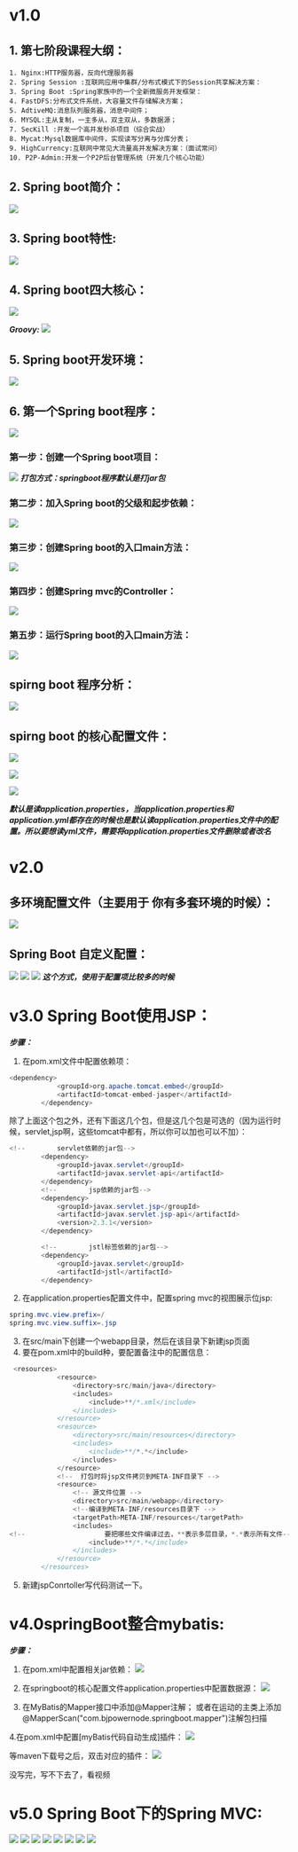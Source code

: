 # v1.0 
## 1. 第七阶段课程大纲：
 ```
1. Nginx:HTTP服务器，反向代理服务器
2. Spring Session :互联网应用中集群/分布式模式下的Session共享解决方案：
3. Spring Boot :Spring家族中的一个全新微服务开发框架：
4. FastDFS:分布式文件系统，大容量文件存储解决方案；
5. AdtiveMQ:消息队列服务器，消息中间件；
6. MYSQL:主从复制，一主多从，双主双从，多数据源；
7. SecKill :开发一个高并发秒杀项目（综合实战）
8. Mycat:Mysql数据库中间件，实现读写分离与分库分表；
9. HighCurrency:互联网中常见大流量高并发解决方案：（面试常问）
10. P2P-Admin:开发一个P2P后台管理系统（开发几个核心功能）
```

## 2. Spring boot简介：
![](images/1.jpg)

## 3. Spring boot特性:
![](images/2.jpg)

## 4. Spring boot四大核心：
![](images/3.jpg)

***Groovy:***
![](images/4.jpg)


## 5. Spring boot开发环境：
![](images/5.jpg)

## 6. 第一个Spring boot程序：
![](images/6.jpg)

### 第一步：创建一个Spring boot项目：
![](images/7.jpg)
***打包方式：springboot程序默认是打jar包***


### 第二步：加入Spring boot的父级和起步依赖：
![](images/8.jpg)

### 第三步：创建Spring boot的入口main方法：
![](images/9.jpg)


### 第四步：创建Spring mvc的Controller：
![](images/10.jpg)

### 第五步：运行Spring boot的入口main方法：
![](images/11.jpg)

## spirng boot 程序分析：
![](images/12.jpg)



## spirng boot 的核心配置文件：
![](images/12.jpg)

![](images/13.jpg)

![](images/14.jpg)

***默认是读application.properties，当application.properties和application.yml都存在的时候也是默认读application.properties文件中的配置。所以要想读yml文件，需要将application.properties文件删除或者改名***


# v2.0
## 多环境配置文件（主要用于 你有多套环境的时候）：
![](images/15.jpg)

## Spring Boot 自定义配置：
![](images/16.jpg)
![](images/17.jpg)
![](images/18.jpg)
***这个方式，使用于配置项比较多的时候***


# v3.0 Spring Boot使用JSP：
***步骤：***

1. 在pom.xml文件中配置依赖项：

```java
<dependency>
            <groupId>org.apache.tomcat.embed</groupId>
            <artifactId>tomcat-embed-jasper</artifactId>
        </dependency>
```

除了上面这个包之外，还有下面这几个包，但是这几个包是可选的（因为运行时候，servlet,jsp啊，这些tomcat中都有，所以你可以加也可以不加）：
```java
<!--        servlet依赖的jar包-->
        <dependency>
            <groupId>javax.servlet</groupId>
            <artifactId>javax.servlet-api</artifactId>
        </dependency>
        <!--        jsp依赖的jar包-->
        <dependency>
            <groupId>javax.servlet.jsp</groupId>
            <artifactId>javax.servlet.jsp-api</artifactId>
            <version>2.3.1</version>
        </dependency>

        <!--        jstl标签依赖的jar包-->
        <dependency>
            <groupId>javax.servlet</groupId>
            <artifactId>jstl</artifactId>
        </dependency>

```


2. 在application.properties配置文件中，配置spring mvc的视图展示位jsp:
```java
spring.mvc.view.prefix=/
spring.mvc.view.suffix=.jsp
```

3. 在src/main下创建一个webapp目录，然后在该目录下新建jsp页面
4. 要在pom.xml中的build种，要配置备注中的配置信息：
```java
 <resources>
            <resource>
                <directory>src/main/java</directory>
                <includes>
                    <include>**/*.xml</include>
                </includes>
            </resource>
            <resource>
                <directory>src/main/resources</directory>
                <includes>
                    <include>**/*.*</include>
                </includes>
            </resource>
            <!--  打包时将jsp文件拷贝到META-INF目录下 -->
            <resource>
                <!-- 源文件位置 -->
                <directory>src/main/webapp</directory>
                <!--编译到META-INF/resources目录下 -->
                <targetPath>META-INF/resources</targetPath>
                <includes>
<!--                    要把哪些文件编译过去，**表示多层目录，*.*表示所有文件-->
                    <include>**/*.*</include>
                </includes>
            </resource>
        </resources>
```

5. 新建jspConrtoller写代码测试一下。

# v4.0springBoot整合mybatis:

***步骤：***

1. 在pom.xml中配置相关jar依赖：
![](images/19.jpg)


2. 在springboot的核心配置文件application.properties中配置数据源：
![](images/20.jpg)

3. 在MyBatis的Mapper接口中添加@Mapper注解；
或者在运动的主类上添加 @MapperScan("com.bjpowernode.springboot.mapper")注解包扫描

4.在pom.xml中配置[myBatis代码自动生成]插件：
![](images/21.jpg)

等maven下载号之后，双击对应的插件：
![](images/22.jpg)


没写完，写不下去了，看视频



# v5.0 Spring Boot下的Spring MVC:

![](images/23.jpg)
![](images/24.jpg)
![](images/25.jpg)
![](images/26.jpg)
![](images/27.jpg)
![](images/28.jpg)
![](images/29.jpg)
![](images/30.jpg)